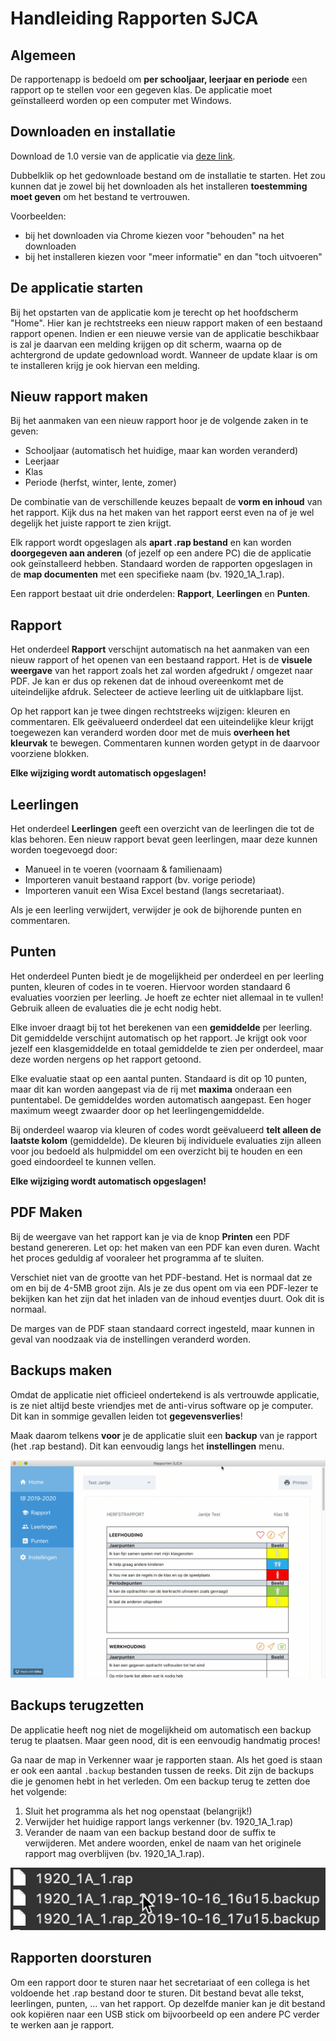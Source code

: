 # Handleiding Rapporten SJCA

## Algemeen

De rapportenapp is bedoeld om **per schooljaar, leerjaar en periode** een rapport op te stellen voor een gegeven klas. De applicatie moet geïnstalleerd worden op een computer met Windows.

## Downloaden en installatie

Download de 1.0 versie van de applicatie via [deze link](https://github.com/Ragura/reportcards/releases/download/v1.0.0/rapporten-setup-1.0.0.exe).

Dubbelklik op het gedownloade bestand om de installatie te starten. Het zou kunnen dat je zowel bij het downloaden als het installeren **toestemming moet geven** om het bestand te vertrouwen.

Voorbeelden:

- bij het downloaden via Chrome kiezen voor "behouden" na het downloaden
- bij het installeren kiezen voor "meer informatie" en dan "toch uitvoeren"

## De applicatie starten

Bij het opstarten van de applicatie kom je terecht op het hoofdscherm "Home". Hier kan je rechtstreeks een nieuw rapport maken of een bestaand rapport openen. Indien er een nieuwe versie van de applicatie beschikbaar is zal je daarvan een melding krijgen op dit scherm, waarna op de achtergrond de update gedownload wordt. Wanneer de update klaar is om te installeren krijg je ook hiervan een melding.

## Nieuw rapport maken

Bij het aanmaken van een nieuw rapport hoor je de volgende zaken in te geven:

- Schooljaar (automatisch het huidige, maar kan worden veranderd)
- Leerjaar
- Klas
- Periode (herfst, winter, lente, zomer)

De combinatie van de verschillende keuzes bepaalt de **vorm en inhoud** van het rapport. Kijk dus na het maken van het rapport eerst even na of je wel degelijk het juiste rapport te zien krijgt.

Elk rapport wordt opgeslagen als **apart .rap bestand** en kan worden **doorgegeven aan anderen** (of jezelf op een andere PC) die de applicatie ook geïnstalleerd hebben. Standaard worden de rapporten opgeslagen in de **map documenten** met een specifieke naam (bv. 1920_1A_1.rap).

Een rapport bestaat uit drie onderdelen: **Rapport**, **Leerlingen** en **Punten**.

## Rapport

Het onderdeel **Rapport** verschijnt automatisch na het aanmaken van een nieuw rapport of het openen van een bestaand rapport. Het is de **visuele weergave** van het rapport zoals het zal worden afgedrukt / omgezet naar PDF. Je kan er dus op rekenen dat de inhoud overeenkomt met de uiteindelijke afdruk. Selecteer de actieve leerling uit de uitklapbare lijst.

Op het rapport kan je twee dingen rechtstreeks wijzigen: kleuren en commentaren. Elk geëvalueerd onderdeel dat een uiteindelijke kleur krijgt toegewezen kan veranderd worden door met de muis **overheen het kleurvak** te bewegen. Commentaren kunnen worden getypt in de daarvoor voorziene blokken.

**Elke wijziging wordt automatisch opgeslagen!**

## Leerlingen

Het onderdeel **Leerlingen** geeft een overzicht van de leerlingen die tot de klas behoren. Een nieuw rapport bevat geen leerlingen, maar deze kunnen worden toegevoegd door:

- Manueel in te voeren (voornaam & familienaam)
- Importeren vanuit bestaand rapport (bv. vorige periode)
- Importeren vanuit een Wisa Excel bestand (langs secretariaat).

Als je een leerling verwijdert, verwijder je ook de bijhorende punten en commentaren.

## Punten

Het onderdeel Punten biedt je de mogelijkheid per onderdeel en per leerling punten, kleuren of codes in te voeren. Hiervoor worden standaard 6 evaluaties voorzien per leerling. Je hoeft ze echter niet allemaal in te vullen! Gebruik alleen de evaluaties die je echt nodig hebt.

Elke invoer draagt bij tot het berekenen van een **gemiddelde** per leerling. Dit gemiddelde verschijnt automatisch op het rapport. Je krijgt ook voor jezelf een klasgemiddelde en totaal gemiddelde te zien per onderdeel, maar deze worden nergens op het rapport getoond.

Elke evaluatie staat op een aantal punten. Standaard is dit op 10 punten, maar dit kan worden aangepast via de rij met **maxima** onderaan een puntentabel. De gemiddeldes worden automatisch aangepast. Een hoger maximum weegt zwaarder door op het leerlingengemiddelde.

Bij onderdeel waarop via kleuren of codes wordt geëvalueerd **telt alleen de laatste kolom** (gemiddelde). De kleuren bij individuele evaluaties zijn alleen voor jou bedoeld als hulpmiddel om een overzicht bij te houden en een goed eindoordeel te kunnen vellen.

**Elke wijziging wordt automatisch opgeslagen!**

## PDF Maken

Bij de weergave van het rapport kan je via de knop **Printen** een PDF bestand genereren. Let op: het maken van een PDF kan even duren. Wacht het proces geduldig af vooraleer het programma af te sluiten.

Verschiet niet van de grootte van het PDF-bestand. Het is normaal dat ze om en bij de 4-5MB groot zijn. Als je ze dus opent om via een PDF-lezer te bekijken kan het zijn dat het inladen van de inhoud eventjes duurt. Ook dit is normaal.

De marges van de PDF staan standaard correct ingesteld, maar kunnen in geval van noodzaak via de instellingen veranderd worden.

## Backups maken

Omdat de applicatie niet officieel ondertekend is als vertrouwde applicatie, is ze niet altijd beste vriendjes met de anti-virus software op je computer. Dit kan in sommige gevallen leiden tot **gegevensverlies**!

Maak daarom telkens **voor** je de applicatie sluit een **backup** van je rapport (het .rap bestand). Dit kan eenvoudig langs het **instellingen** menu.

![backup maken](backup_maken.gif)

## Backups terugzetten

De applicatie heeft nog niet de mogelijkheid om automatisch een backup terug te plaatsen. Maar geen nood, dit is een eenvoudig handmatig proces!

Ga naar de map in Verkenner waar je rapporten staan. Als het goed is staan er ook een aantal `.backup` bestanden tussen de reeks. Dit zijn de backups die je genomen hebt in het verleden. Om een backup terug te zetten doe het volgende:

1. Sluit het programma als het nog openstaat (belangrijk!)
2. Verwijder het huidige rapport langs verkenner (bv. 1920_1A_1.rap)
3. Verander de naam van een backup bestand door de suffix te verwijderen. Met andere woorden, enkel de naam van het originele rapport mag overblijven (bv. 1920_1A_1.rap).

![backup terugzetten](backup_terugzetten.gif)

## Rapporten doorsturen

Om een rapport door te sturen naar het secretariaat of een collega is het voldoende het .rap bestand door te sturen. Dit bestand bevat alle tekst, leerlingen, punten, ... van het rapport. Op dezelfde manier kan je dit bestand ook kopiëren naar een USB stick om bijvoorbeeld op een andere PC verder te werken aan je rapport.
